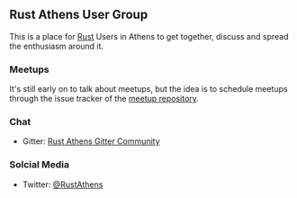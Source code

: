 ## Rust Athens User Group

This is a place for [Rust](https://www.rust-lang.org/) Users in Athens to get together, discuss and spread the enthusiasm around it.

### Meetups
It's still early on to talk about meetups, but the idea is to schedule meetups through the issue tracker of the [meetup repository](https://github.com/rust-athens/meetups).

### Chat
- Gitter: [Rust Athens Gitter Community](https://gitter.im/rust-athens/community)

### Solcial Media
- Twitter: [@RustAthens](https://twitter.com/RustAthens)

